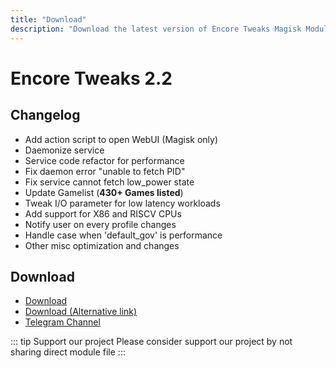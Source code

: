 ```yaml
---
title: "Download"
description: "Download the latest version of Encore Tweaks Magisk Module here"
---
```


# Encore Tweaks 2.2

## Changelog
- Add action script to open WebUI (Magisk only)
- Daemonize service
- Service code refactor for performance
- Fix daemon error "unable to fetch PID"
- Fix service cannot fetch low_power state
- Update Gamelist (**430+ Games listed**)
- Tweak I/O parameter for low latency workloads
- Add support for X86 and RISCV CPUs
- Notify user on every profile changes
- Handle case when 'default_gov' is performance
- Other misc optimization and changes

## Download
- [Download](https://shrinkme.ink/FpUg0)
- [Download (Alternative link)](https://sfl.gl/8D0r)
- [Telegram Channel](https://rem01schannel.t.me)

::: tip Support our project
Please consider support our project by not sharing direct module file
:::
